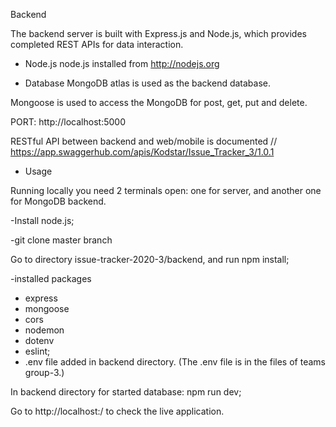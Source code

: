 Backend

The backend server is built with Express.js and Node.js, which provides completed REST APIs for data interaction.

- Node.js
node.js installed from http://nodejs.org

- Database
MongoDB atlas is used as the backend database.

Mongoose is used to access the MongoDB for post, get, put and delete.

PORT: http://localhost:5000

RESTful API between backend and web/mobile is documented
// https://app.swaggerhub.com/apis/Kodstar/Issue_Tracker_3/1.0.1


- Usage

Running locally you need 2 terminals open: one for server, and another one for MongoDB backend. 

-Install node.js; 

-git clone master branch

Go to directory issue-tracker-2020-3/backend, and run npm install;

-installed packages
* express
* mongoose
* cors
* nodemon
* dotenv
* eslint;
* .env file added in backend directory. 
(The .env file is in the files of teams group-3.)

In backend directory for started database: npm run dev;

Go to http://localhost:<PORT>/ to check the live application.
